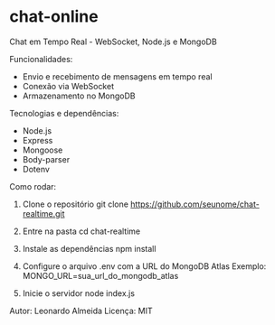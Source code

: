 # chat-online
Chat em Tempo Real - WebSocket, Node.js e MongoDB

Funcionalidades:
- Envio e recebimento de mensagens em tempo real
- Conexão via WebSocket
- Armazenamento no MongoDB

Tecnologias e dependências:
- Node.js
- Express
- Mongoose
- Body-parser
- Dotenv

Como rodar:
1. Clone o repositório
   git clone https://github.com/seunome/chat-realtime.git

2. Entre na pasta
   cd chat-realtime

3. Instale as dependências
   npm install

4. Configure o arquivo .env com a URL do MongoDB Atlas
   Exemplo:
   MONGO_URL=sua_url_do_mongodb_atlas

5. Inicie o servidor
   node index.js

Autor: Leonardo Almeida
Licença: MIT
